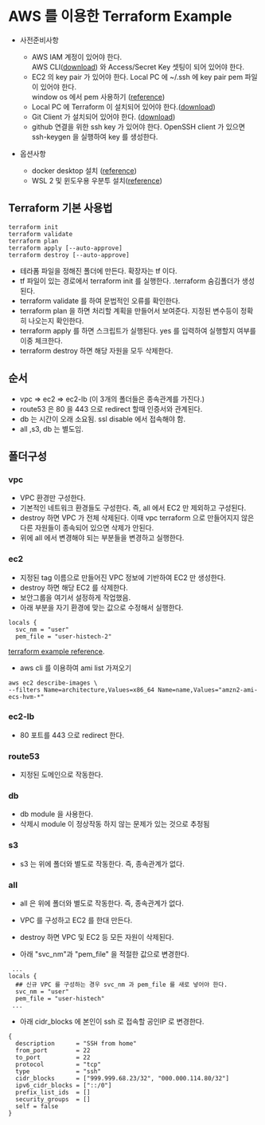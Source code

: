 # AWS 를 이용한 Terraform Example
* 사전준비사항  
  * AWS IAM 계정이 있어야 한다.   
    AWS CLI([download](https://docs.aws.amazon.com/ko_kr/cli/latest/userguide/install-cliv2-windows.html)) 와 Access/Secret Key 셋팅이 되어 있어야 한다.  
  * EC2 의 key pair 가 있어야 한다.
    Local PC 에 ~/.ssh 에 key pair pem 파일이 있어야 한다.   
    window os 에서 pem 사용하기 ([reference](https://techsoda.net/windows10-pem-file-permission-settings/))  
  * Local PC 에 Terraform 이 설치되어 있어야 한다.([download](https://www.terraform.io/downloads.html))    
  * Git Client 가 설치되어 있어야 한다. ([download](https://git-scm.com/download))
  * github 연결을 위한 ssh key 가 있어야 한다. OpenSSH client 가 있으면 ssh-keygen 을 실행하여 key 를 생성한다.  

* 옵션사항
  * docker desktop 설치 ([reference](https://www.docker.com/products/docker-desktop))
  * WSL 2 및 윈도우용 우분투 설치([reference](https://docs.microsoft.com/ko-kr/windows/wsl/install-manual#step-4---download-the-linux-kernel-update-package))

## Terraform 기본 사용법
```
terraform init
terraform validate
terraform plan 
terraform apply [--auto-approve]
terraform destroy [--auto-approve]
```
* 테라폼 파일을 정해진 폴더에 만든다. 확장자는 tf 이다.
* tf 파일이 있는 경로에서 terraform init 를 실행한다. .terraform 숨김폴더가 생성된다.
* terraform validate 를 하여 문법적인 오류를 확인한다.
* terraform plan 을 하면 처리할 계획을 만들어서 보여준다. 지정된 변수등이 정확히 나오는지 확인한다.
* terraform apply 를 하면 스크립트가 실행된다. yes 를 입력하여 실행할지 여부를 이중 체크한다.
* terraform destroy 하면 해당 자원을 모두 삭제한다.

## 순서
* vpc => ec2 => ec2-lb  (이 3개의 폴더들은 종속관계를 가진다.)
* route53 은 80 을 443 으로 redirect 할때 인증서와 관계된다.
* db 는 시간이 오래 소요됨. ssl disable 에서 접속해야 함.
* all ,s3, db 는 별도임.

## 폴더구성
### vpc
* VPC 환경만 구성한다.
* 기본적인 네트워크 환경들도 구성한다. 즉, all 에서 EC2 만 제외하고 구성된다.
* destroy 하면 VPC 가 전체 삭제된다. 이때 vpc terraform 으로 만들어지지 않은 다른 자원들이 종속되어 있으면 삭제가 안된다.
* 위에 all 에서 변경해야 되는 부분들을 변경하고 실행한다.

### ec2
* 지정된 tag 이름으로 만들어진 VPC 정보에 기반하여 EC2 만 생성한다. 
* destroy 하면 해당 EC2 를 삭제한다.
* 보안그룹을 여기서 설정하게 작업했음.
* 아래 부분을 자기 환경에 맞는 값으로 수정해서 실행한다.
```
locals {
  svc_nm = "user"
  pem_file = "user-histech-2"
```
[terraform example reference](https://github.com/largezero/ecs-with-codepipeline-example-by-terraform).  
* aws cli 를 이용하여 ami list 가져오기
```
aws ec2 describe-images \ 
--filters Name=architecture,Values=x86_64 Name=name,Values="amzn2-ami-ecs-hvm-*"
```
### ec2-lb
* 80 포트를 443 으로 redirect 한다.

### route53
* 지정된 도메인으로 작동한다.

### db
* db module 을 사용한다.
* 삭제시 module 이 정상작동 하지 않는 문제가 있는 것으로 추정됨

### s3
* s3 는 위에 폴더와 별도로 작동한다. 즉, 종속관계가 없다.

### all
* all 은 위에 폴더와 별도로 작동한다. 즉, 종속관계가 없다.
* VPC 를 구성하고 EC2 를 한대 만든다.
* destroy 하면 VPC 및 EC2 등 모든 자원이 삭제된다.

* 아래 "svc_nm"과 "pem_file" 을 적절한 값으로 변경한다.
```
 ...
locals {
  ## 신규 VPC 를 구성하는 경우 svc_nm 과 pem_file 를 새로 넣어야 한다.
  svc_nm = "user"
  pem_file = "user-histech"
 ...
```
* 아래 cidr_blocks 에 본인이 ssh 로 접속할 공인IP 로 변경한다.
```
{
  description      = "SSH from home"
  from_port        = 22
  to_port          = 22
  protocol         = "tcp"
  type             = "ssh"
  cidr_blocks      = ["999.999.68.23/32", "000.000.114.80/32"]
  ipv6_cidr_blocks = ["::/0"]
  prefix_list_ids  = []
  security_groups  = []
  self = false
}

```

